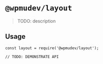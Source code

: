 # `@wpmudev/layout`

> TODO: description

## Usage

```
const layout = require('@wpmudev/layout');

// TODO: DEMONSTRATE API
```
